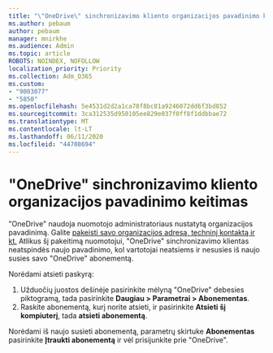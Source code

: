 ```yaml
---
title: "\"OneDrive\" sinchronizavimo kliento organizacijos pavadinimo keitimas"
ms.author: pebaum
author: pebaum
manager: mnirkhe
ms.audience: Admin
ms.topic: article
ROBOTS: NOINDEX, NOFOLLOW
localization_priority: Priority
ms.collection: Adm_O365
ms.custom:
- "9003077"
- "5850"
ms.openlocfilehash: 5e4531d2d2a1ca78f8bc81a9246072dd6f3bd852
ms.sourcegitcommit: 3ca312535d950105ee829e037f0ff8f1ddbbae72
ms.translationtype: MT
ms.contentlocale: lt-LT
ms.lasthandoff: 06/11/2020
ms.locfileid: "44708694"
---
```

# <a name="change-the-organization-name-for-the-onedrive-sync-client"></a>"OneDrive" sinchronizavimo kliento organizacijos pavadinimo keitimas

"OneDrive" naudoja nuomotojo administratoriaus nustatytą organizacijos pavadinimą.  Galite [pakeisti savo organizacijos adresą, techninį kontaktą ir kt.](https://docs.microsoft.com/microsoft-365/admin/manage/change-address-contact-and-more) Atlikus šį pakeitimą nuomotojui, "OneDrive" sinchronizavimo klientas neatspindės naujo pavadinimo, kol vartotojai neatsiems ir nesusies iš naujo susies savo "OneDrive" abonementą.

Norėdami atsieti paskyrą:

1. Užduočių juostos dešinėje pasirinkite mėlyną "OneDrive" debesies piktogramą, tada pasirinkite **Daugiau > Parametrai > Abonementas**.
2. Raskite abonementą, kurį norite atsieti, ir pasirinkite **Atsieti šį kompiuterį**, tada **atsieti abonementą**.

Norėdami iš naujo susieti abonementą, parametrų skirtuke **Abonementas** pasirinkite **Įtraukti abonementą** ir vėl prisijunkite prie "OneDrive".